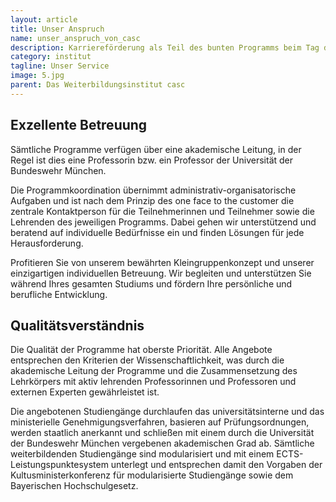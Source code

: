 ```yaml
---
layout: article
title: Unser Anspruch
name: unser_anspruch_von_casc
description: Karriereförderung als Teil des bunten Programms beim Tag der offenen Tür auf dem Campus der Universität der Bundeswehr München am 11. Juni 2016.
category: institut
tagline: Unser Service
image: 5.jpg
parent: Das Weiterbildungsinstitut casc
---
```



## Exzellente Betreuung

Sämtliche Programme verfügen über eine akademische Leitung, in der Regel ist dies eine Professorin bzw. ein Professor der Universität der Bundeswehr München.

Die Programmkoordination übernimmt administrativ-organisatorische Aufgaben und ist nach dem Prinzip des one face to the customer die zentrale Kontaktperson für die Teilnehmerinnen und Teilnehmer sowie die Lehrenden des jeweiligen Programms. Dabei gehen wir unterstützend und beratend auf individuelle Bedürfnisse ein und finden Lösungen für jede Herausforderung.

Profitieren Sie von unserem bewährten Kleingruppenkonzept und unserer einzigartigen individuellen Betreuung. Wir begleiten und unterstützen Sie während Ihres gesamten Studiums und fördern Ihre persönliche und berufliche Entwicklung.

## Qualitätsverständnis

Die Qualität der Programme hat oberste Priorität. Alle Angebote entsprechen den Kriterien der Wissenschaftlichkeit, was durch die akademische Leitung der Programme und die Zusammensetzung des Lehrkörpers mit aktiv lehrenden Professorinnen und Professoren und externen Experten gewährleistet ist.

Die angebotenen Studiengänge durchlaufen das universitätsinterne und das ministerielle Genehmigungsverfahren, basieren auf Prüfungsordnungen, werden staatlich anerkannt und schließen mit einem durch die Universität der Bundeswehr München vergebenen akademischen Grad ab. Sämtliche weiterbildenden Studiengänge sind modularisiert und mit einem ECTS-Leistungspunktesystem unterlegt und entsprechen damit den Vorgaben der Kultusministerkonferenz für modularisierte Studiengänge sowie dem Bayerischen Hochschulgesetz. 

